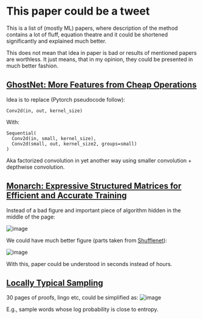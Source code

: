 # This paper could be a tweet

This is a list of (mostly ML) papers, where description of the method contains a lot of fluff,
equation theatre and it could be shortened significantly and explained much better.

This does not mean that idea in paper is bad or results of mentioned papers are worthless. 
It just means, that in my opinion, they could be presented in much better fashion.

## [GhostNet: More Features from Cheap Operations](https://openaccess.thecvf.com/content_CVPR_2020/papers/Han_GhostNet_More_Features_From_Cheap_Operations_CVPR_2020_paper.pdf)

Idea is to replace (Pytorch pseudocode follow):
```
Conv2d(in, out, kernel_size)
```

With:
```
Sequential(
  Conv2d(in, small, kernel_size),
  Conv2d(small, out, kernel_size2, groups=small)
)
```

Aka factorized convolution in yet another way using smaller convolution + depthwise convolution.

## [Monarch: Expressive Structured Matrices for Efficient and Accurate Training](https://proceedings.mlr.press/v162/dao22a.html)

Instead of a bad figure and important piece of algorithm hidden in the middle of the page:

![image](https://user-images.githubusercontent.com/1625559/204092542-bfbca618-86d0-4e2e-8644-470995f7ae52.png)

We could have much better figure (parts taken from [Shufflenet](https://openaccess.thecvf.com/content_cvpr_2018/papers/Zhang_ShuffleNet_An_Extremely_CVPR_2018_paper.pdf)):

![image](https://user-images.githubusercontent.com/1625559/204092670-416ac394-2dae-4550-9fa5-6c99745c37e4.png)

With this, paper could be understood in seconds instead of hours.

## [Locally Typical Sampling](https://arxiv.org/pdf/2202.00666)

30 pages of proofs, lingo etc, could be simplified as:
![image](https://github.com/user-attachments/assets/053079b2-9b63-4582-8627-c50b0c7a20bc)

E.g., sample words whose log probability is close to entropy.

